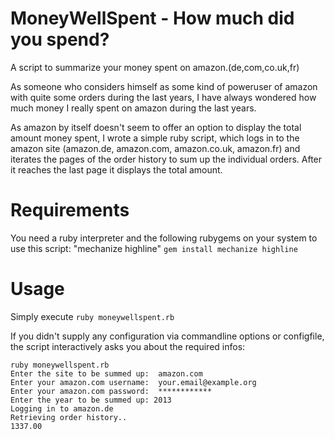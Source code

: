 MoneyWellSpent - How much did you spend?
==============
A script to summarize your money spent on amazon.(de,com,co.uk,fr)

As someone who considers himself as some kind of poweruser of amazon with quite some orders during the last years, I have always wondered how much money I really spent on amazon during the last years.

As amazon by itself doesn't seem to offer an option to display the total amount money spent, I wrote a simple ruby script, which logs in to the amazon site (amazon.de, amazon.com, amazon.co.uk, amazon.fr) and iterates the pages of the order history to sum up the individual orders. After it reaches the last page it displays the total amount.

Requirements
==============
You need a ruby interpreter and the following rubygems on your system to use this script: "mechanize highline"
```gem install mechanize highline```

Usage
==============
Simply execute `ruby moneywellspent.rb`

If you didn't supply any configuration via commandline options or configfile, the script interactively asks you about the required infos:

```
ruby moneywellspent.rb 
Enter the site to be summed up:  amazon.com
Enter your amazon.com username:  your.email@example.org
Enter your amazon.com password:  ************
Enter the year to be summed up: 2013
Logging in to amazon.de
Retrieving order history..
1337.00
```
